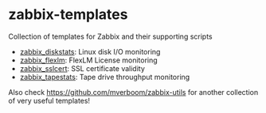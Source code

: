 # zabbix-templates

Collection of templates for Zabbix and their supporting scripts

* [zabbix_diskstats](zabbix-diskstats/): Linux disk I/O monitoring
* [zabbix_flexlm](zabbix-flexlm/): FlexLM License monitoring
* [zabbix_sslcert](zabbix-sslcert/): SSL certificate validity
* [zabbix_tapestats](zabbix-tapestats/): Tape drive throughput monitoring

Also check https://github.com/mverboom/zabbix-utils for another collection of very useful templates!
